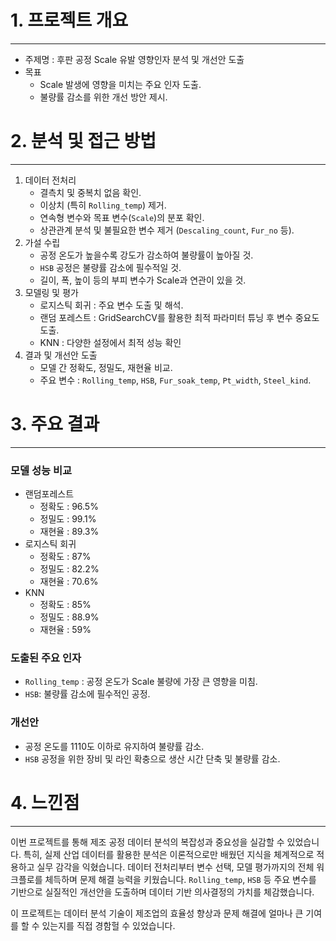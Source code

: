 # 1. 프로젝트 개요
---
+ 주제명 : 후판 공정 Scale 유발 영향인자 분석 및 개선안 도출
+ 목표
  + Scale 발생에 영향을 미치는 주요 인자 도출.
  + 불량률 감소를 위한 개선 방안 제시.

# 2. 분석 및 접근 방법
---
1. 데이터 전처리
   + 결측치 및 중복치 없음 확인.
   + 이상치 (특히 `Rolling_temp`) 제거.
   + 연속형 변수와 목표 변수(`Scale`)의 분포 확인.
   + 상관관계 분석 및 불필요한 변수 제거 (`Descaling_count`, `Fur_no` 등).
2. 가설 수립
   + 공정 온도가 높을수록 강도가 감소하여 불량률이 높아질 것.
   + `HSB` 공정은 불량률 감소에 필수적일 것.
   + 길이, 폭, 높이 등의 부피 변수가 Scale과 연관이 있을 것.
3. 모델링 및 평가
   + 로지스틱 회귀 : 주요 변수 도출 및 해석.
   + 랜덤 포레스트 : GridSearchCV를 활용한 최적 파라미터 튜닝 후 변수 중요도 도출.
   + KNN : 다양한 설정에서 최적 성능 확인
4. 결과 및 개선안 도출
   + 모델 간 정확도, 정밀도, 재현율 비교.
   + 주요 변수 : `Rolling_temp`, `HSB`, `Fur_soak_temp`, `Pt_width`, `Steel_kind`.

# 3. 주요 결과
---
### 모델 성능 비교
+ 랜덤포레스트
  + 정확도 : 96.5%
  + 정밀도 : 99.1%
  + 재현율 : 89.3%
+ 로지스틱 회귀
  + 정확도 : 87%
  + 정밀도 : 82.2%
  + 재현율 : 70.6%
+ KNN
  + 정확도 : 85%
  + 정밀도 : 88.9%
  + 재현율 : 59%

### 도출된 주요 인자
+ `Rolling_temp` : 공정 온도가 Scale 불량에 가장 큰 영향을 미침.
+ `HSB`: 불량률 감소에 필수적인 공정.

### 개선안
+ 공정 온도를 1110도 이하로 유지하여 불량률 감소.
+ `HSB` 공정을 위한 장비 및 라인 확충으로 생산 시간 단축 및 불량률 감소.

# 4. 느낀점
---
이번 프로젝트를 통해 제조 공정 데이터 분석의 복잡성과 중요성을 실감할 수 있었습니다. 특히, 실제 산업 데이터를 활용한 분석은 이론적으로만 배웠던 지식을 체계적으로 적용하고 실무 감각을 익혔습니다.
데이터 전처리부터 변수 선택, 모델 평가까지의 전체 워크플로를 체득하며 문제 해결 능력을 키웠습니다.
`Rolling_temp`, `HSB` 등 주요 변수를 기반으로 실질적인 개선안을 도출하며 데이터 기반 의사결정의 가치를 체감했습니다.

이 프로젝트는 데이터 분석 기술이 제조업의 효율성 향상과 문제 해결에 얼마나 큰 기여를 할 수 있는지를 직접 경함헐 수 있었습니다.
